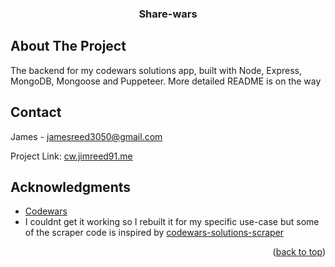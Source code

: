 
<a name="readme-top"></a>
<h3 align="center">Share-wars</h3>



</details>

<!-- ABOUT THE PROJECT -->
## About The Project
The backend for my codewars solutions app, built with Node, Express, MongoDB, Mongoose and Puppeteer. More detailed README is on the way


<!-- CONTACT -->
## Contact
James - jamesreed3050@gmail.com

Project Link: [cw.jimreed91.me](https://cw.jimreed91.me)




## Acknowledgments

* [Codewars](https://www.codewars.com)
* I couldnt get it working so I rebuilt it for my specific use-case but some of the scraper code is inspired by [codewars-solutions-scraper](https://www.npmjs.com/package/codewars-solutions-scraper?activeTab=readme)

<p align="right">(<a href="#readme-top">back to top</a>)</p>
